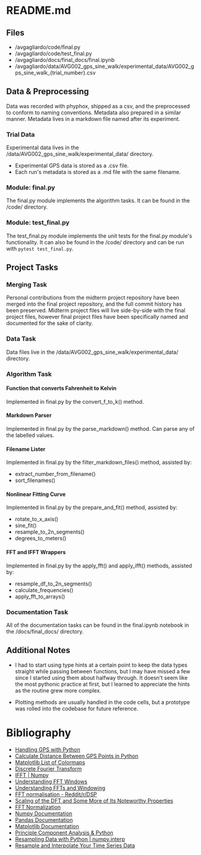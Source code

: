 # README.md

## Files
- /avgagliardo/code/final.py
- /avgagliardo/code/test_final.py
- /avgagliardo/docs/final_docs/final.ipynb  
- /avgagliardo/data/AVG002_gps_sine_walk/experimental_data/AVG002_gps_sine_walk_{trial_number}.csv

## Data & Preprocessing
Data was recorded with phyphox, shipped as a csv, and the preprocessed to conform to naming conventions.
Metadata also prepared in a similar manner. Metadata lives in a markdown file named after its experiment.

### Trial Data
Experimental data lives in the /data/AVG002_gps_sine_walk/experimental_data/ directory.
- Experimental GPS data is stored as a .csv file.
- Each run's metadata is stored as a .md file with the same filename.
### Module: final.py
The final.py module implements the algorithm tasks. It can be found in the /code/ directory.
### Module: test_final.py
The test_final.py module implements the unit tests for the final.py module's functionality. It can also be found in the /code/ directory and can be run with `pytest test_final.py`.

## Project Tasks
### Merging Task
Personal contributions from the midterm project repository have been merged into the final project repository, and the full commit history has been preserved. Midterm project files will live side-by-side with the final project files, however final project files have been specifically named and documented for the sake of clarity.
### Data Task
Data files live in the /data/AVG002_gps_sine_walk/experimental_data/ directory.
### Algorithm Task
#### Function that converts Fahrenheit to Kelvin
Implemented in final.py by the convert_f_to_k() method.
#### Markdown Parser
Implemented in final.py by the parse_markdown() method. Can parse any of the labelled values.
#### Filename Lister
Implemented in final.py by the filter_markdown_files() method, assisted by:  
- extract_number_from_filename()
- sort_filenames()
#### Nonlinear Fitting Curve
Implemented in final.py by the prepare_and_fit() method, assisted by:
- rotate_to_x_axis()
- sine_fit()
- resample_to_2n_segments()
- degrees_to_meters()
#### FFT and IFFT Wrappers
Implemented in final.py by the apply_fft() and apply_ifft() methods, assisted by:
- resample_df_to_2n_segments()
- calculate_frequencies()
- apply_fft_to_arrays()

### Documentation Task
All of the documentation tasks can be found in the final.ipynb notebook in the /docs/final_docs/ directory.

## Additional Notes
- I had to start using type hints at a certain point to keep the data types straight while passing between functions, but I may have missed a few since I started using them about halfway through. It doesn't seem like the most pythonic practice at first, but I learned to appreciate the hints as the routine grew more complex.

- Plotting methods are usually handled in the code cells, but a prototype was rolled into the codebase for future reference.

# Bibliography
- [Handling GPS with Python](https://florianwilhelm.info/2016/07/handling_gps_data_with_python/)
- [Calculate Distance Between GPS Points in Python](https://janakiev.com/blog/gps-points-distance-python/)
- [Matplotlib List of Colormaps](https://matplotlib.org/stable/gallery/color/named_colors.html)
- [Discrete Fourier Transform ](https://numpy.org/doc/2.1/reference/routines.fft.html)
- [IFFT | Numpy](https://numpy.org/doc/stable/reference/generated/numpy.fft.ifft.html)
- [Understanding FFT Windows](https://www.egr.msu.edu/classes/me451/me451_labs/Fall_2013/Understanding_FFT_Windows.pdf)
- [Understanding FFTs and Windowing](https://download.ni.com/evaluation/pxi/Understanding%20FFTs%20and%20Windowing.pdf)
- [FFT normalisation - Reddit/r/DSP](https://www.reddit.com/r/DSP/comments/htxvn8/fft_normalisation/)
- [Scaling of the DFT and Some More of Its Noteworthy Properties](https://appliedacousticschalmers.github.io/scaling-of-the-dft/AES2020_eBrief/)
- [FFT Normalization](https://www.hep.ucl.ac.uk/~rjn/saltStuff/fftNormalisation.pdf)
- [Numpy Documentation](https://numpy.org/doc/stable/user/)
- [Pandas Documentation](https://pandas.pydata.org/docs/user_guide/index.html#user-guide)
- [Matplotlib Documentation](https://matplotlib.org/stable/users/index.html)
- [Principle Component Analysis & Python](https://builtin.com/machine-learning/pca-in-python)
- [Resampling Data with Python | numpy.interp](https://numpy.org/doc/2.1/reference/generated/numpy.interp.html)
- [Resample and Interpolate Your Time Series Data](https://machinelearningmastery.com/resample-interpolate-time-series-data-python/)
